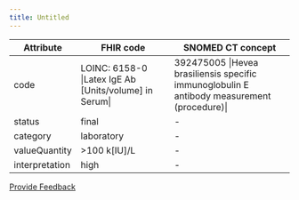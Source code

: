 ```yaml
---
title: Untitled
---
```


| Attribute      | FHIR code                                               | SNOMED CT concept                                                                           |
| -------------- | ------------------------------------------------------- | ------------------------------------------------------------------------------------------- |
| code           | LOINC: 6158-0 \|Latex IgE Ab \[Units/volume] in Serum\| | 392475005 \|Hevea brasiliensis specific immunoglobulin E antibody measurement (procedure)\| |
| status         | final                                                   | -                                                                                           |
| category       | laboratory                                              | -                                                                                           |
| valueQuantity  | >100 k\[IU]/L                                           | -                                                                                           |
| interpretation | high                                                    | -                                                                                           |







<a href="https://docs.google.com/forms/d/e/1FAIpQLScTmbZIf0UEQwYDkY27EEWBkaiYkHSbR0_9DmFrMLXoQLyL7Q/viewform?usp=pp_url&entry.1767247133=Allergy+IG&entry.670899847=untitled" class="button primary">Provide Feedback</a>
